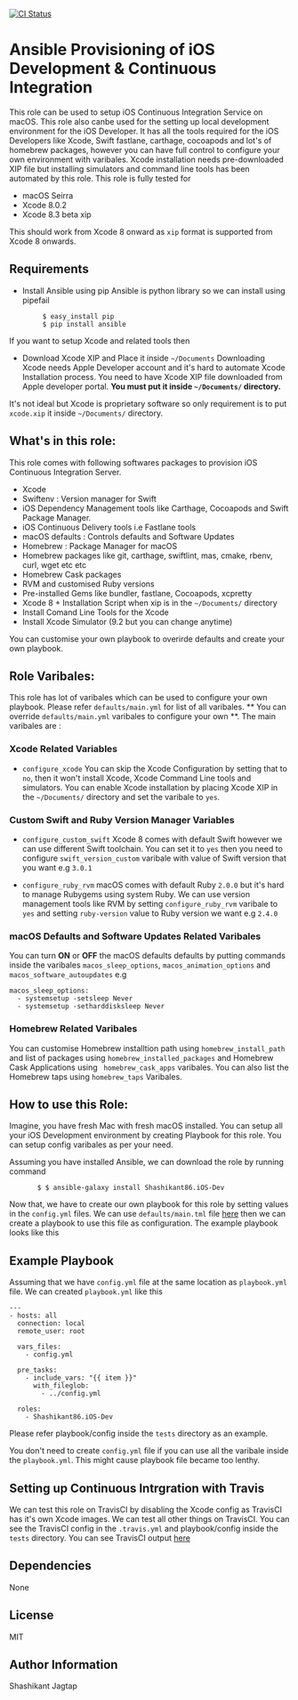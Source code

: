 
[![CI Status](http://img.shields.io/travis/Shashikant86/ansible-ios-ci.svg?style=flat)](https://travis-ci.org/Shashikant86/ansible-ios-ci)

Ansible Provisioning of iOS Development & Continuous Integration
=========

This role can be used to setup iOS Continuous Integration Service on macOS. This role also canbe used for the setting up local development environment for the iOS Developer. It has all the tools required for the iOS Developers like Xcode, Swift fastlane, carthage, cocoapods and lot's of homebrew packages, however you can have full control to configure your own environment with varibales.  Xcode installation needs pre-downloaded XIP file but installing simulators and command line tools has been automated by this role. This role is fully tested for

* macOS Seirra
* Xcode 8.0.2
* Xcode 8.3 beta xip

This should work from Xcode 8 onward as `xip` format is supported from Xcode 8 onwards.  

Requirements
------------

* Install Ansible using pip
Ansible is python library so we can install using pipefail

           $ easy_install pip
           $ pip install ansible

If you want to setup Xcode and related tools then

* Download Xcode XIP and Place it inside `~/Documents`
Downloading Xcode needs Apple Developer account and it's hard to automate Xcode Installation process. You need to have Xcode XIP file downloaded from Apple developer portal. **You must put it inside `~/Documents/` directory.**

It's not ideal but Xcode is proprietary software so only requirement is to put `xcode.xip` it inside `~/Documents/` directory.


What's in this role:
--------------
This role comes with following softwares packages to provision iOS Continuous Integration Server.

* Xcode
* Swiftenv : Version manager for Swift
* iOS Dependency Management tools like Carthage, Cocoapods and Swift Package Manager.
* iOS Continuous Delivery tools i.e Fastlane tools
* macOS defaults : Controls defaults and Software Updates
* Homebrew : Package Manager for macOS
* Homebrew packages like git, carthage, swiftlint, mas, cmake, rbenv, curl, wget etc etc
* Homebrew Cask packages
* RVM and customised Ruby versions
* Pre-installed Gems like bundler, fastlane, Cocoapods, xcpretty
* Xcode 8 + Installation Script when xip is in the `~/Documents/` directory
* Install Comand Line Tools for the Xcode
* Install Xcode Simulator (9.2 but you can change anytime)

You can customise your own playbook to overirde defaults and create your own playbook.

Role Varibales:
----------------

This role has lot of varibales which can be used to configure your own playbook. Please refer `defaults/main.yml` for list of all varibales. ** You can override `defaults/main.yml` varibales to configure your own **. The main varibales are :

### Xcode Related Variables

* `configure_xcode`
You can skip the Xcode Configuration by setting that to `no`, then it won't install Xcode, Xcode Command Line tools and simulators. You can enable Xcode installation by placing Xcode XIP in the `~/Documents/` directory and set the varibale to `yes`.

### Custom Swift and Ruby Version Manager Variables

* `configure_custom_swift`
Xcode 8 comes with default Swift however we can use different Swift toolchain. You can set it to `yes` then you need to configure `swift_version_custom` varibale with value of Swift version that you want e.g `3.0.1`

* `configure_ruby_rvm`
macOS comes with default Ruby `2.0.0` but it's hard to manage Rubygems using system Ruby. We can use version management tools like RVM by setting `configure_ruby_rvm` varibale to `yes` and setting `ruby-version` value to Ruby version we want e.g `2.4.0`

### macOS Defaults and Software Updates Related Varibales

You can turn **ON** or **OFF** the macOS defaults defaults by putting commands inside the varibales `macos_sleep_options`, `macos_animation_options` and `macos_software_autoupdates` e.g

```
macos_sleep_options:
  - systemsetup -setsleep Never
  - systemsetup -setharddisksleep Never
```
### Homebrew Related Varibales

You can customise Homebrew installtion path using `homebrew_install_path` and list of packages using `homebrew_installed_packages` and Homebrew Cask Applications using ` homebrew_cask_apps` varibales. You can also list the Homebrew taps using `homebrew_taps` Varibales.



How to use this Role:
--------------

Imagine, you have fresh Mac with fresh macOS installed. You can setup all your iOS Development environment by creating Playbook for this role. You can setup config varibales as per your need.

Assuming you have installed Ansible, we can download the role by running command

           $ $ ansible-galaxy install Shashikant86.iOS-Dev

Now that, we have to create our own playbook for this role by setting values in the `config.yml` files. We can use `defaults/main.tml` file [here](https://github.com/Shashikant86/ansible-ios-ci/blob/master/defaults/main.yml) then we can create a playbook to use this file as configuration. The example playbook looks like this





Example Playbook
----------------

Assuming that we have `config.yml` file at the same location as `playbook.yml` file. We can created `playbook.yml` like this

```
---
- hosts: all
  connection: local
  remote_user: root

  vars_files:
    - config.yml

  pre_tasks:
    - include_vars: "{{ item }}"
      with_fileglob:
        - ../config.yml

  roles:
    - Shashikant86.iOS-Dev

```

Please refer playbook/config inside the `tests` directory as an example.

You don't need to create `config.yml` file if you can use all the varibale inside the `playbook.yml`. This might cause playbook file became too lenthy.


Setting up Continuous Intrgration with Travis
------------

We can test this role on TravisCI by disabling the Xcode config as TravisCI has it's own Xcode images. We can test all other things on TravisCI. You can see the TravisCI config in the `.travis.yml` and playbook/config inside the `tests` directory. You can see TravisCI output [here](https://travis-ci.org/Shashikant86/ansible-ios-ci/builds/203048714)


Dependencies
------------

None



License
-------

MIT

Author Information
------------------

Shashikant Jagtap
